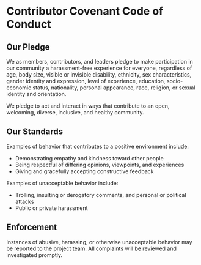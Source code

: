 # Contributor Covenant Code of Conduct

## Our Pledge

We as members, contributors, and leaders pledge to make participation in our community a harassment-free experience for everyone, regardless of age, body size, visible or invisible disability, ethnicity, sex characteristics, gender identity and expression, level of experience, education, socio-economic status, nationality, personal appearance, race, religion, or sexual identity and orientation.

We pledge to act and interact in ways that contribute to an open, welcoming, diverse, inclusive, and healthy community.

## Our Standards

Examples of behavior that contributes to a positive environment include:
- Demonstrating empathy and kindness toward other people
- Being respectful of differing opinions, viewpoints, and experiences
- Giving and gracefully accepting constructive feedback

Examples of unacceptable behavior include:
- Trolling, insulting or derogatory comments, and personal or political attacks
- Public or private harassment

## Enforcement

Instances of abusive, harassing, or otherwise unacceptable behavior may be reported to the project team. All complaints will be reviewed and investigated promptly.
